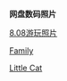 **网盘数码照片**

[8.08游玩照片](https://pan.baidu.com/s/1unDWMlnZcZMS_p8NiAur6w)



[Family](https://app.yinxiang.com/fx/6e6f04a4-ae03-4f48-b62d-13e0de933629)

[Little Cat](https://app.yinxiang.com/fx/a40cd069-abc9-4f5f-8bd2-edde0984ecbb)

